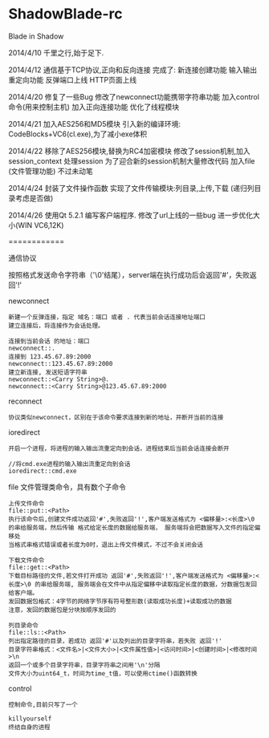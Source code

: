 ShadowBlade-rc
==============

Blade in Shadow

2014/4/10
千里之行,始于足下.

2014/4/12
通信基于TCP协议,正向和反向连接
完成了:
新连接创建功能
输入输出重定向功能
反弹端口上线
HTTP页面上线

2014/4/20
修复了一些Bug
修改了newconnect功能携带字符串功能
加入control命令(用来控制主机)
加入正向连接功能
优化了线程模块

2014/4/21
加入AES256和MD5模块
引入新的编译环境: CodeBlocks+VC6(cl.exe),为了减小exe体积

2014/4/22
移除了AES256模块,替换为RC4加密模块
修改了session机制,加入session_context 处理session
为了迎合新的session机制大量修改代码
加入file (文件管理功能) 不过未动笔

2014/4/24
封装了文件操作函数
实现了文件传输模块:列目录,上传,下载 (递归列目录考虑是否做)

2014/4/26
使用Qt 5.2.1 编写客户端程序.
修改了url上线的一些bug
进一步优化大小(WIN VC6,12K)

============

通信协议

按照格式发送命令字符串（'\0'结尾），server端在执行成功后会返回'#'，失败返回'!'

newconnect

	新建一个反弹连接，指定 域名：端口 或者 . 代表当前会话连接地址端口
	建立连接后，将连接作为会话处理。

	连接到当前会话 的地址：端口
	newconnect::.
	连接到 123.45.67.89:2000
	newconnect::123.45.67.89:2000 	
	建立新连接, 发送短语字符串
	newconnect::<Carry String>@.
	newconnect::<Carry String>@123.45.67.89:2000


reconnect

	协议类似newconnect，区别在于该命令要求连接到新的地址，并断开当前的连接


ioredirect

	开启一个进程，将进程的输入输出流重定向到会话，进程结束后当前会话连接会断开

	//将cmd.exe进程的输入输出流重定向到会话
	ioredirect::cmd.exe

file
	文件管理类命令，具有数个子命令

	上传文件命令
	file::put::<Path>
	执行该命令后,创建文件成功返回'#',失败返回'!',客户端发送格式为 <偏移量>:<长度>\0 的串给服务端，然后传输 格式给定长度的数据给服务端， 服务端将会把数据写入文件的指定偏移处
	当格式串格式错误或者长度为0时，退出上传文件模式，不过不会关闭会话

	下载文件命令
	file::get::<Path>
	下载目标路径的文件,若文件打开成功 返回'#',失败返回'!',客户端发送格式为 <偏移量>:<长度>\0 的串给服务端, 服务端会在文件中从指定偏移中读取指定长度的数据，分数据包发回给客户端。
	发回数据包格式：4字节的网络字节序有符号整形数(读取成功长度)+读取成功的数据
	注意，发回的数据包是分块按顺序发回的

	列目录命令
	file::ls::<Path>
	列出指定路径的目录，若成功 返回'#'以及列出的目录字符串，若失败 返回'!'
	目录字符串格式：<文件名>|<文件大小>|<文件属性值>|<访问时间>|<创建时间>|<修改时间>\n
	返回一个或多个目录字符串，目录字符串之间用'\n'分隔
	文件大小为uint64_t，时间为time_t值，可以使用ctime()函数转换


control
	
	控制命令,目前只写了一个

	killyourself
	终结自身的进程


